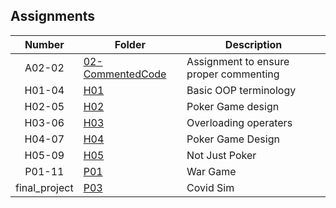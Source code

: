 ## Assignments

| Number | Folder | Description |
| :----: | ------ | ----------- |
|    A02-02    |    [02-CommentedCode](https://github.com/JoshCAtl/2143-OOP-Cupp/tree/master/Assignments/02-CommentedCode)    |      Assignment to ensure proper commenting       |
|    H01-04     |   [H01](https://github.com/JoshCAtl/2143-OOP-Cupp/blob/master/Assignments/H01/README.md)   |      Basic OOP terminology      |
|   H02-05    |   [H02](https://github.com/JoshCAtl/2143-OOP-Cupp/tree/master/Assignments/H02)    |   Poker Game design           |
|   H03-06    |   [H03](https://github.com/JoshCAtl/2143-OOP-Cupp/tree/master/Assignments/H03)    | Overloading operaters
|   H04-07    |   [H04](https://github.com/JoshCAtl/2143-OOP-Cupp/tree/master/Assignments/H04)    | Poker Game Design           |
|   H05-09    |   [H05](https://github.com/JoshCAtl/2143-OOP-Cupp/tree/master/Assignments/H05)    | Not Just Poker          |
|   P01-11    |   [P01](https://github.com/JoshCAtl/2143-OOP-Cupp/tree/master/Assignments/P01)    | War Game              |
|   final_project    |   [P03](https://github.com/JoshCAtl/2143-OOP-Cupp/tree/master/Assignments/final_project)| Covid Sim   |
